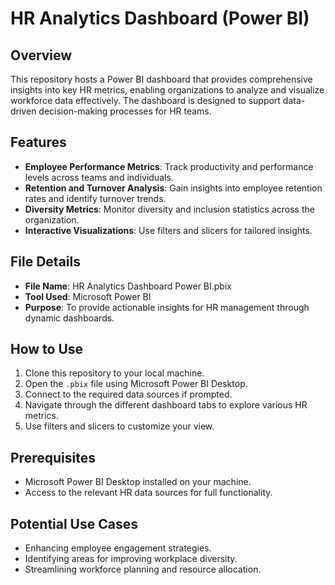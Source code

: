 # HR Analytics Dashboard (Power BI)

## Overview
This repository hosts a Power BI dashboard that provides comprehensive insights into key HR metrics, enabling organizations to analyze and visualize workforce data effectively. The dashboard is designed to support data-driven decision-making processes for HR teams.

## Features
- **Employee Performance Metrics**: Track productivity and performance levels across teams and individuals.
- **Retention and Turnover Analysis**: Gain insights into employee retention rates and identify turnover trends.
- **Diversity Metrics**: Monitor diversity and inclusion statistics across the organization.
- **Interactive Visualizations**: Use filters and slicers for tailored insights.

## File Details
- **File Name**: HR Analytics Dashboard Power BI.pbix
- **Tool Used**: Microsoft Power BI
- **Purpose**: To provide actionable insights for HR management through dynamic dashboards.

## How to Use
1. Clone this repository to your local machine.
2. Open the `.pbix` file using Microsoft Power BI Desktop.
3. Connect to the required data sources if prompted.
4. Navigate through the different dashboard tabs to explore various HR metrics.
5. Use filters and slicers to customize your view.

## Prerequisites
- Microsoft Power BI Desktop installed on your machine.
- Access to the relevant HR data sources for full functionality.

## Potential Use Cases
- Enhancing employee engagement strategies.
- Identifying areas for improving workplace diversity.
- Streamlining workforce planning and resource allocation.
